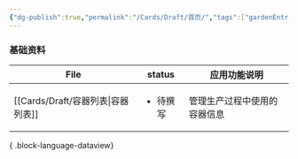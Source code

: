 ```yaml
---
{"dg-publish":true,"permalink":"/Cards/Draft/首页/","tags":["gardenEntry"]}
---
```




<div class="transclusion internal-embed is-loaded"><div class="markdown-embed">





### 基础资料

| File                          | status                | 应用功能说明         |
| ----------------------------- | --------------------- | -------------- |
| [[Cards/Draft/容器列表\|容器列表]] | <ul><li>待撰写</li></ul> | 管理生产过程中使用的容器信息 |

{ .block-language-dataview}

</div></div>
